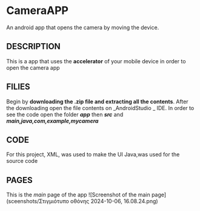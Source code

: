 # CameraAPP
An android app that opens the camera by moving the device.

## DESCRIPTION
This is a app that uses the **accelerator** of your mobile device in order to open the camera app 
## FILIES
Begin by **downloading the .zip file and extracting all the contents**. After the downloading open the file contents on _AndroidStudio _ IDE.
In order to see the code open the folder ***app*** then ***src*** and ***main,java,com,example,mycamera***

## CODE
For this project, 
XML, was used to make the UI 
Java,was used for the source code

## PAGES 
This is the _main_ page of the app
![Screenshot of the main page](sceenshots/Στιγμιότυπο οθόνης 2024-10-06, 16.08.24.png)

